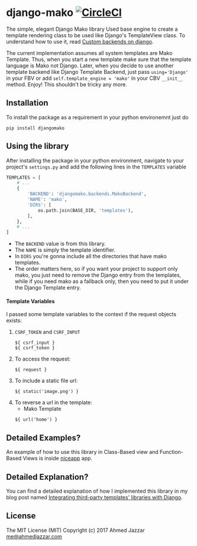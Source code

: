 # django-mako [![CircleCI](https://circleci.com/gh/ahmedaljazzar/django-mako.svg?style=svg)](https://circleci.com/gh/ahmedaljazzar/django-mako)
The simple, elegant Django Mako library
Used base engine to create a template rendering class to be used like Django's TemplateView class. To understand how to use it, read [Custom backends on django](https://docs.djangoproject.com/en/1.8/topics/templates/#custom-backends).

The current implementation assumes all system templates are Mako Template. Thus, when you start a new template make sure that the template language is Mako not Django. Later, when you decide to use another template backend like Django Template Backend, just pass `using='Django'` in your FBV or add `self.template_engine = 'mako'` in your CBV `__init__` method. 
Enjoy! This shouldn't be tricky any more.


## Installation
To install the package as a requirement in your python environemnt just
do
```
pip install djangomako
```

## Using the library
After installing the package in your python environment, navigate to 
your project's `settings.py` and add the following lines in the 
`TEMPLATES` variable

```python
TEMPLATES = [
    # ...
    {
        'BACKEND': 'djangomako.backends.MakoBackend',
        'NAME': 'mako',
        'DIRS': [
            os.path.join(BASE_DIR, 'templates'),
        ],
    },
    # ...
]
```

- The `BACKEND` value is from this library.
- The `NAME` is simply the template identifier.
- In `DIRS` you're gonna include all the directories that have mako 
templates.
- The order matters here, so if you want your project to 
support only mako, you just need to remove the Django entry from the 
templates, while if you need mako as a fallback only, then you need to
put it under the Django Template entry.


#### Template Variables

I passed some template variables to the context if the request objects 
exists:

1. `CSRF_TOKEN` and `CSRF_INPUT`
    ```mako
    ${ csrf_input }
    ${ csrf_token }
    ```
1. To access the request:
    ```mako
    ${ request }
    ```
1. To include a static file url:
    ```mako
    ${ static('image.png') }
    ```
1. To reverse a url in the template:
    - Mako Template
    ```mako
    ${ url('home') }
    ```

## Detailed Examples?
An example of how to use this library in Class-Based view and 
Function-Based Views is inside [niceapp](https://github.com/ahmedaljazzar/django-mako/tree/master/niceapp)
app.

## Detailed Explanation?
You can find a detailed explanation of how I implemented this library 
in my blog post named [Integrating third-party templates' libraries with Django](https://ahmedjazzar.com/single-post/Mako-Django).

## License
The MIT License (MIT)
Copyright (c) 2017 Ahmed Jazzar <me@ahmedjazzar.com>
